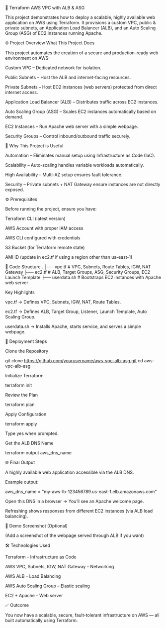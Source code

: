 🚀 Terraform AWS VPC with ALB & ASG

This project demonstrates how to deploy a scalable, highly available web application on AWS using Terraform.
It provisions a custom VPC, public & private subnets, an Application Load Balancer (ALB), and an Auto Scaling Group (ASG) of EC2 instances running Apache.

🌐 Project Overview
What This Project Does

This project automates the creation of a secure and production-ready web environment on AWS:

Custom VPC – Dedicated network for isolation.

Public Subnets – Host the ALB and internet-facing resources.

Private Subnets – Host EC2 instances (web servers) protected from direct internet access.

Application Load Balancer (ALB) – Distributes traffic across EC2 instances.

Auto Scaling Group (ASG) – Scales EC2 instances automatically based on demand.

EC2 Instances – Run Apache web server with a simple webpage.

Security Groups – Control inbound/outbound traffic securely.

🎯 Why This Project is Useful

Automation – Eliminates manual setup using Infrastructure as Code (IaC).

Scalability – Auto-scaling handles variable workloads automatically.

High Availability – Multi-AZ setup ensures fault tolerance.

Security – Private subnets + NAT Gateway ensure instances are not directly exposed.

⚙️ Prerequisites

Before running the project, ensure you have:

Terraform CLI (latest version)

AWS Account with proper IAM access

AWS CLI configured with credentials

S3 Bucket (for Terraform remote state)

AMI ID (update in ec2.tf if using a region other than us-east-1)

🧩 Code Structure
.
├── vpc.tf          # VPC, Subnets, Route Tables, IGW, NAT Gateway
├── ec2.tf          # ALB, Target Groups, ASG, Security Groups, EC2 Launch Template
├── userdata.sh     # Bootstraps EC2 instances with Apache web server

Key Highlights

vpc.tf → Defines VPC, Subnets, IGW, NAT, Route Tables.

ec2.tf → Defines ALB, Target Group, Listener, Launch Template, Auto Scaling Group.

userdata.sh → Installs Apache, starts service, and serves a simple webpage.

🚀 Deployment Steps

Clone the Repository

git clone https://github.com/yourusername/aws-vpc-alb-asg.git
cd aws-vpc-alb-asg


Initialize Terraform

terraform init


Review the Plan

terraform plan


Apply Configuration

terraform apply


Type yes when prompted.

Get the ALB DNS Name

terraform output aws_dns_name

🌐 Final Output

A highly available web application accessible via the ALB DNS.

Example output:

aws_dns_name = "my-aws-lb-123456789.us-east-1.elb.amazonaws.com"


Open this DNS in a browser → You’ll see an Apache welcome page.

Refreshing shows responses from different EC2 instances (via ALB load balancing).

📸 Demo Screenshot (Optional)

(Add a screenshot of the webpage served through ALB if you want)

🛠️ Technologies Used

Terraform – Infrastructure as Code

AWS VPC, Subnets, IGW, NAT Gateway – Networking

AWS ALB – Load Balancing

AWS Auto Scaling Group – Elastic scaling

EC2 + Apache – Web server

✅ Outcome

You now have a scalable, secure, fault-tolerant infrastructure on AWS — all built automatically using Terraform.
